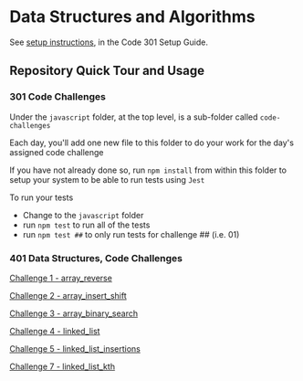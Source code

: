 # Data Structures and Algorithms

See [setup instructions](https://codefellows.github.io/setup-guide/code-301/3-code-challenges), in the Code 301 Setup Guide.

## Repository Quick Tour and Usage

### 301 Code Challenges

Under the `javascript` folder, at the top level, is a sub-folder called `code-challenges`

Each day, you'll add one new file to this folder to do your work for the day's assigned code challenge

If you have not already done so, run `npm install` from within this folder to setup your system to be able to run tests using `Jest`

To run your tests

- Change to the `javascript` folder
- run `npm test` to run all of the tests
- run `npm test ##` to only run tests for challenge ## (i.e. 01)

### 401 Data Structures, Code Challenges

[Challenge 1 - array_reverse](https://github.com/idcargill/data-structures-and-algorithms/tree/main/python/code_challenges/array_reverse/README)

[Challenge 2 - array_insert_shift](https://github.com/idcargill/data-structures-and-algorithms/tree/main/python/code_challenges/array_insert_shift/README)

[Challenge 3 - array_binary_search](https://github.com/idcargill/data-structures-and-algorithms/tree/main/python/code_challenges/array_binary_search)

[Challenge 4 - linked_list](https://github.com/idcargill/data-structures-and-algorithms/tree/main/python/code_challenges/linked_list)

[Challenge 5 - linked_list_insertions](https://github.com/idcargill/data-structures-and-algorithms/tree/main/python/code_challenges/linked_list_insertions)

[Challenge 7 - linked_list_kth](https://github.com/idcargill/data-structures-and-algorithms/tree/main/python/code_challenges/linked_list_kth)
